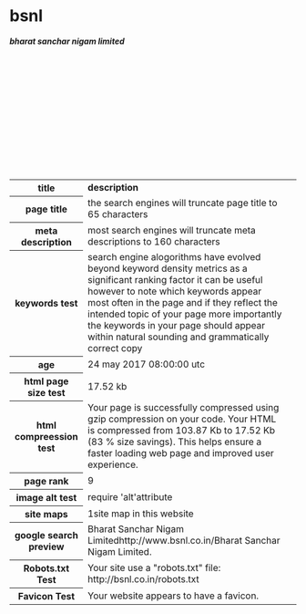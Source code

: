 # bsnl
<html>

<body>

<table>

<b><i>bharat sanchar nigam limited</i></b>

<tr>

<th><b> title</b></th>
<td><b>description</b></td><br>

</tr>

<tr>

<th>page title</th>

<td>the search engines will truncate page title to 65 characters </td><br>

</tr>

<tr>

<th>meta description</th>
<td>most search engines will truncate meta descriptions to 160 characters<td><br>


</tr>

<tr>

<th>keywords test</th>
<td>search engine alogorithms have evolved beyond keyword density metrics as a significant ranking factor it can be useful however to note which keywords appear most often in the page and if they reflect the intended topic of your page more importantly the keywords in your page should appear within natural sounding and grammatically correct copy</td><br>

</tr>

<tr>

<th>age</th>

<td>24 may 2017 08:00:00 utc</td><br>

</tr>

<tr>


<th>html page size test</th>

<td>17.52 kb</td><br>

</tr>

<tr>

<th>html compreession test</th>

<td>Your page is successfully compressed using gzip compression on your code. Your HTML is compressed from 103.87 Kb to 17.52 Kb (83 % size savings). This helps ensure a faster loading web page and improved user experience.</td><br>

</tr>

<tr>


<th>page rank</th>
<td>9</td><br>

</tr>

<tr>

<th>image alt test</th>
<td>require 'alt'attribute</td><br>
</tr>

<tr>

<th>site maps</th>

<td>1site map in this website</td><br>

</tr>

<tr>

<th>google search preview</th>

<td>Bharat Sanchar Nigam Limitedhttp://www.bsnl.co.in/Bharat Sanchar Nigam Limited.</td><br>

</tr>
<tr>
<th>Robots.txt Test</th>
<td>Your site use a "robots.txt" file: http://bsnl.co.in/robots.txt</td><br>
</tr>
<tr>
<th>Favicon Test</th>
<td>Your website appears to have a favicon.</td><br>
</tr>

</table>

</body>

</html>
